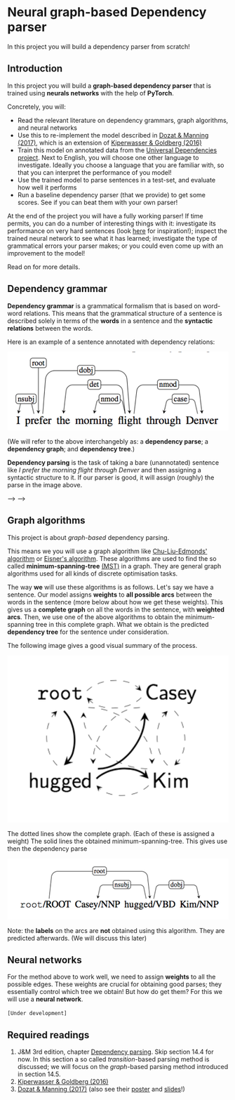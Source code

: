 # Neural graph-based Dependency parser

In this project you will build a dependency parser from scratch!

## Introduction

In this project you will build a **graph-based dependency parser** that is trained using **neurals networks** with the help of **PyTorch**.

Concretely, you will:

* Read the relevant literature on dependency grammars, graph algorithms, and neural networks
* Use this to re-implement the model described in [Dozat & Manning (2017)](https://arxiv.org/abs/1611.01734), which is an extension of [Kiperwasser & Goldberg (2016)](https://aclweb.org/anthology/Q16-1023)
* Train this model on annotated data from the [Universal Dependencies project](http://universaldependencies.org/). Next to English, you will choose one other language to investigate. Ideally you choose a language that you are familiar with, so that you can interpret the performance of you model!
* Use the trained model to parse sentences in a test-set, and evaluate how well it performs
* Run a baseline dependency parser (that we provide) to get some scores. See if you can beat them with your own parser!

At the end of the project you will have a fully working parser! If time permits, you can do a number of interesting things with it: investigate its performance on very hard sentences (look [here](https://en.wikipedia.org/wiki/List_of_linguistic_example_sentences#cite_note-1) for inspiration!); inspect the trained neural network to see what it has learned; investigate the type of grammatical errors your parser makes; or you could even come up with an improvement to the model!

Read on for more details.

## Dependency grammar

**Dependency grammar** is a grammatical formalism that is based on word-word relations. This means that the grammatical structure of a sentence is described solely in terms of the **words** in a sentence and the **syntactic relations** between the words.

Here is an example of a sentence annotated with dependency relations:

![example](dependency-example.png)

(We will refer to the above interchangebly as: a **dependency parse**; a **dependency graph**; and **dependency tree**.)

**Dependency parsing** is the task of taking a bare (unannotated) sentence like *I prefer the morning flight through Denver* and then assigning a syntactic structure to it. If our parser is good, it will assign (roughly) the parse in the image above.


<!-- A dependency tree can help to disambiguate the meaning of a sentence. -->

<!-- Take the following example from Jurafsky and Manning chapter 12: "To answer the question

> What books were written by British women authors before 1800?

we’ll need to know that the subject of the sentence was *what books* and that the by-adjunct
was *British women authors* to help us figure out that the user wants a list of
books (and not a list of authors)." --> -->

<!-- A dependency grammar provides us which this information! --> -->

<!--
- I saw [the girl] [with the telescope].
- I saw [the girl with the telecope].
Our dependency trees will also have labels, e.g. “I” is in a subject relation with “saw”.

 -->


## Graph algorithms

This project is about *graph-based* dependency parsing.

This means we you will use a graph algorithm like [Chu-Liu-Edmonds' algorithm](https://en.wikipedia.org/wiki/Edmonds%27_algorithm) or [Eisner's algorithm](http://curtis.ml.cmu.edu/w/courses/index.php/Eisner_algorithm). These algorithms are used to find the so called **minimum-spanning-tree** [(MST)](https://en.wikipedia.org/wiki/Minimum_spanning_tree) in a graph. They are general graph algorithms used for all kinds of discrete optimisation tasks.

The way **we** will use these algorithms is as follows. Let's say we have a sentence. Our model assigns **weights** to **all possible arcs** between the words in the sentence (more below about how we get these weights). This gives us a **complete graph** on all the words in the sentence, with **weighted arcs**. Then, we use one of the above algorithms to obtain the minimum-spanning tree in this complete graph. What we obtain is the predicted **dependency tree** for the sentence under consideration.

The following image gives a good visual summary of the process.

![hug-MST](kasey-hugged-kim-MST.png)

The dotted lines show the complete graph. (Each of these is assigned a weight) The solid lines the obtained minimum-spanning-tree. This gives use then the dependency parse

![hug](kasey-hugged-kim.png)

Note: the **labels** on the arcs are **not** obtained using this algorithm. They are predicted afterwards. (We will discuss this later)


<!--
(for projective trees, suitable for languages such as English) and/or [Chu-Liu-Edmonds](https://en.wikipedia.org/wiki/Edmonds%27_algorithm) (for non-projective trees, languages such as German) to find the minimum-spanning tree (MST) given the weights your model assigns between each pair of words.
 More about this below!

The advantage of graph-based dependency parsers is that they can work well on languages with discontinuities,
such as Dutch and German, because we can extract non-projective dependency trees from them. -->


## Neural networks

For the method above to work well, we need to assign **weights** to all the possible edges. These weights are crucial for obtaining good parses; they essentially control which tree we obtain! But how do get them? For this we will use a **neural network**.

`[Under development]`


## Required readings

1. J&M 3rd edition, chapter [Dependency parsing](https://web.stanford.edu/~jurafsky/slp3/14.pdf). Skip section 14.4 for now. In this section a so called *transition*-based parsing method is discussed; we will focus on the *graph*-based parsing method introduced in section 14.5.
2. [Kiperwasser & Goldberg (2016)](https://aclweb.org/anthology/Q16-1023)
3. [Dozat & Manning (2017)](https://arxiv.org/abs/1611.01734) (also see their [poster](TDozat-ICLR2017-Poster.pdf) and [slides](TDozat-CoNLL2017-Presentation.pdf)!)
